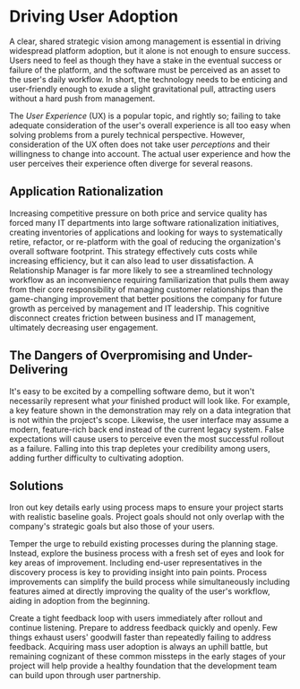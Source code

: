 # Driving User Adoption

A clear, shared strategic vision among management is essential in driving widespread platform adoption, but it alone is not enough to ensure success. Users need to feel as though they have a stake in the eventual success or failure of the platform, and the software must be perceived as an asset to the user's daily workflow. In short, the technology needs to be enticing and user-friendly enough to exude a slight gravitational pull, attracting users without a hard push from management.

The *User Experience* (UX) is a popular topic, and rightly so; failing to take adequate consideration of the user's overall experience is all too easy when solving problems from a purely technical perspective. However, consideration of the UX often does not take user *perceptions* and their willingness to change into account. The actual user experience and how the user perceives their experience often diverge for several reasons.

## Application Rationalization

Increasing competitive pressure on both price and service quality has forced many IT departments into large software rationalization initiatives, creating inventories of applications and looking for ways to systematically retire, refactor, or re-platform with the goal of reducing the organization's overall software footprint. This strategy effectively cuts costs while increasing efficiency, but it can also lead to user dissatisfaction. A Relationship Manager is far more likely to see a streamlined technology workflow as an inconvenience requiring familiarization that pulls them away from their core responsibility of managing customer relationships than the game-changing improvement that better positions the company for future growth as perceived by management and IT leadership. This cognitive disconnect creates friction between business and IT management, ultimately decreasing user engagement.

## The Dangers of Overpromising and Under-Delivering

It's easy to be excited by a compelling software demo, but it won't necessarily represent what *your* finished product will look like. For example, a key feature shown in the demonstration may rely on a data integration that is not within the project's scope. Likewise, the user interface may assume a modern, feature-rich back end instead of the current legacy system. False expectations will cause users to perceive even the most successful rollout as a failure. Falling into this trap depletes your credibility among users, adding further difficulty to cultivating adoption.

## Solutions

Iron out key details early using process maps to ensure your project starts with realistic baseline goals. Project goals should not only overlap with the company's strategic goals but also those of your users.

Temper the urge to rebuild existing processes during the planning stage. Instead, explore the business process with a fresh set of eyes and look for key areas of improvement. Including end-user representatives in the discovery process is key to providing insight into pain points. Process improvements can simplify the build process while simultaneously including features aimed at directly improving the quality of the user's workflow, aiding in adoption from the beginning.

Create a tight feedback loop with users immediately after rollout and continue listening. Prepare to address feedback quickly and openly. Few things exhaust users' goodwill faster than repeatedly failing to address feedback. Acquiring mass user adoption is always an uphill battle, but remaining cognizant of these common missteps in the early stages of your project will help provide a healthy foundation that the development team can build upon through user partnership.